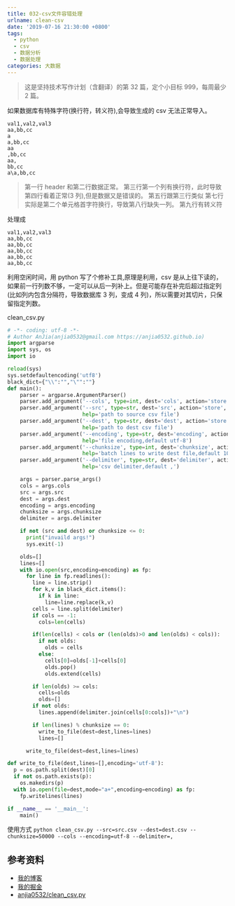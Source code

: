 ```yaml
---
title: 032-csv文件容错处理
urlname: clean-csv
date: '2019-07-16 21:30:00 +0800'
tags:
  - python
  - csv
  - 数据分析
  - 数据处理
categories: 大数据
---
```


> 这是坚持技术写作计划（含翻译）的第 32 篇，定个小目标 999，每周最少 2 篇。

如果数据库有特殊字符(换行符，转义符),会导致生成的 csv 无法正常导入。

```
val1,val2,val3
aa,bb,cc
a
a,bb,cc
aa
,bb,cc
aa,
bb,cc
a\a,bb,cc
```

> 第一行 header 和第二行数据正常。
> 第三行第一个列有换行符，此时导致第四行看着正常(3 列),但是数据又是错误的。
> 第五行跟第三行类似
> 第七行实际是第二个单元格首字符换行，导致第八行缺失一列。
> 第九行有转义符

处理成

```
val1,val2,val3
aa,bb,cc
aa,bb,cc
aa,bb,cc
aa,bb,cc
aa,bb,cc
```

<!-- more -->

利用空闲时间，用 python 写了个修补工具,原理是利用，csv 是从上往下读的，如果前一行列数不够，一定可以从后一列补上。但是可能存在补完后超过指定列(比如列内包含分隔符，导致数据库 3 列，变成 4 列)，所以需要对其切片，只保留指定列数。

clean_csv.py

```python
# -*- coding: utf-8 -*-
# Author AnJia(anjia0532@gmail.com https://anjia0532.github.io)
import argparse
import sys, os
import io

reload(sys)
sys.setdefaultencoding('utf8')
black_dict={"\\":"","\"":""}
def main():
    parser = argparse.ArgumentParser()
    parser.add_argument('--cols', type=int, dest='cols', action='store', default=-1,help="count of columns,default first line's cells")
    parser.add_argument('--src', type=str, dest='src', action='store', default='',
                        help='path to source csv file')
    parser.add_argument('--dest', type=str, dest='dest', action='store', default='',
                        help='path to dest csv file')
    parser.add_argument('--encoding', type=str, dest='encoding', action='store', default='utf-8',
                        help='file encoding,default utf-8')
    parser.add_argument('--chunksize', type=int, dest='chunksize', action='store', default='10000',
                        help='batch lines to write dest file,default 10000')
    parser.add_argument('--delimiter', type=str, dest='delimiter', action='store', default=',',
                        help='csv delimiter,default ,')

    args = parser.parse_args()
    cols = args.cols
    src = args.src
    dest = args.dest
    encoding = args.encoding
    chunksize = args.chunksize
    delimiter = args.delimiter

    if not (src and dest) or chunksize <= 0:
      print("invaild args!")
      sys.exit(-1)

    olds=[]
    lines=[]
    with io.open(src,encoding=encoding) as fp:
      for line in fp.readlines():
        line = line.strip()
        for k,v in black_dict.items():
          if k in line:
            line=line.replace(k,v)
        cells = line.split(delimiter)
        if cols == -1:
          cols=len(cells)

        if(len(cells) < cols or (len(olds)>0 and len(olds) < cols)):
          if not olds:
            olds = cells
          else:
            cells[0]=olds[-1]+cells[0]
            olds.pop()
            olds.extend(cells)

        if len(olds) >= cols:
          cells=olds
          olds=[]
        if not olds:
          lines.append(delimiter.join(cells[0:cols])+"\n")

        if len(lines) % chunksize == 0:
          write_to_file(dest=dest,lines=lines)
          lines=[]

      write_to_file(dest=dest,lines=lines)

def write_to_file(dest,lines=[],encoding='utf-8'):
  p = os.path.split(dest)[0]
  if not os.path.exists(p):
    os.makedirs(p)
  with io.open(file=dest,mode="a+",encoding=encoding) as fp:
    fp.writelines(lines)

if __name__ == '__main__':
    main()
```

使用方式
`python clean_csv.py --src=src.csv --dest=dest.csv --chunksize=50000 --cols --encoding=utf-8 --delimiter=,`

## 参考资料

- [我的博客](https://anjia0532.github.io/2019/07/16/clean-csv/)
- [我的掘金](https://juejin.im/post/5d2ff38b51882526ae230186)
- [anjia0532/clean_csv.py](https://gist.github.com/anjia0532/6db48b0886d91d9a663e5a9fd19f2aaa)
